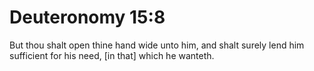 # Deuteronomy 15:8

But thou shalt open thine hand wide unto him, and shalt surely lend him sufficient for his need, [in that] which he wanteth.